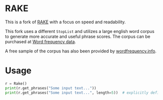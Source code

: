RAKE
====

This is a fork of [RAKE](https://github.com/aneesha/RAKE) with a focus on speed and readability.

This fork uses a different `StopList` and utilizes a large english word corpus to generate more accurate and useful phrase scores. The corpus can be purchased at [Word frequency data](https://www.wordfrequency.info/free.asp).

A free sample of the corpus has also been provided by [wordfrequency.info](https://www.wordfrequency.info/intro.asp).

Usage
=====

```python
r = Rake()
print(r.get_phrases("Some input text..."))
print(r.get_phrases("Some input text...", length=5))  # explicitly define phrase list length
```